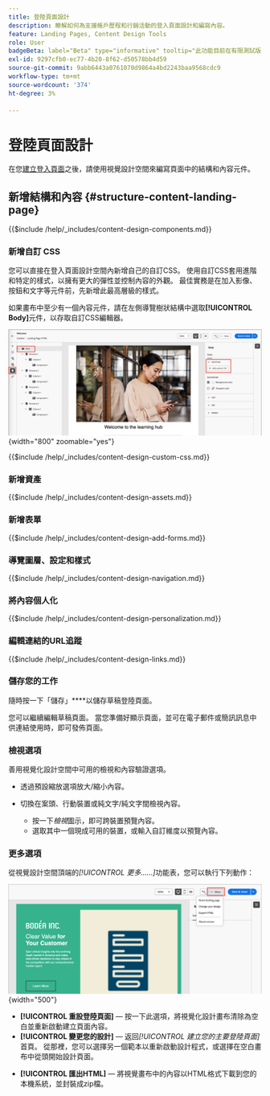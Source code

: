 ```yaml
---
title: 登陸頁面設計
description: 瞭解如何為支援帳戶歷程和行銷活動的登入頁面設計和編寫內容。
feature: Landing Pages, Content Design Tools
role: User
badgeBeta: label="Beta" type="informative" tooltip="此功能目前在有限測試版中提供"
exl-id: 9297cfb0-ec77-4b20-8f62-d50578bb4d59
source-git-commit: 9abb6443a0761070d9864a4bd2243baa9568cdc9
workflow-type: tm+mt
source-wordcount: '374'
ht-degree: 3%

---
```


# 登陸頁面設計

在您[建立登入頁面](./landing-pages.md#create-a-landing-page)之後，請使用視覺設計空間來編寫頁面中的結構和內容元件。

## 新增結構和內容 {#structure-content-landing-page}

{{$include /help/_includes/content-design-components.md}}

### 新增自訂 CSS

您可以直接在登入頁面設計空間內新增自己的自訂CSS。 使用自訂CSS套用進階和特定的樣式，以擁有更大的彈性並控制內容的外觀。 最佳實務是在加入影像、按鈕和文字等元件前，先新增此最高層級的樣式。

如果畫布中至少有一個內容元件，請在左側導覽樹狀結構中選取&#x200B;**[!UICONTROL Body]**&#x200B;元件，以存取自訂CSS編輯器。

![存取內文樣式](./assets/landing-page-body-styles-css.png){width="800" zoomable="yes"}

{{$include /help/_includes/content-design-custom-css.md}}

### 新增資產

{{$include /help/_includes/content-design-assets.md}}

### 新增表單

{{$include /help/_includes/content-design-add-forms.md}}

### 導覽圖層、設定和樣式

{{$include /help/_includes/content-design-navigation.md}}

### 將內容個人化

{{$include /help/_includes/content-design-personalization.md}}

### 編輯連結的URL追蹤

{{$include /help/_includes/content-design-links.md}}

### 儲存您的工作

隨時按一下「儲存」****&#x200B;以儲存草稿登陸頁面。

您可以繼續編輯草稿頁面。 當您準備好顯示頁面，並可在電子郵件或簡訊訊息中供連結使用時，即可發佈頁面。

### 檢視選項

善用視覺化設計空間中可用的檢視和內容驗證選項。

* 透過預設縮放選項放大/縮小內容。

* 切換在案頭、行動裝置或純文字/純文字間檢視內容。
   * 按一下&#x200B;_檢視_&#x200B;圖示，即可跨裝置預覽內容。
   * 選取其中一個現成可用的裝置，或輸入自訂維度以預覽內容。

### 更多選項

從視覺設計空間頂端的&#x200B;_[!UICONTROL 更多……]_&#x200B;功能表，您可以執行下列動作：

![按一下[更多]以存取範本動作](./assets/landing-page-designer-more-menu.png){width="500"}

* **[!UICONTROL 重設登陸頁面]** — 按一下此選項，將視覺化設計畫布清除為空白並重新啟動建立頁面內容。
* **[!UICONTROL 變更您的設計]** — 返回&#x200B;_[!UICONTROL 建立您的主要登陸頁面]_&#x200B;首頁。 從那裡，您可以選擇另一個範本以重新啟動設計程式，或選擇在空白畫布中從頭開始設計頁面。
<!--- * **[!UICONTROL Save as content template]** - Save the page body as a landing page template to be reused across multiple landing pages. You provide a name and description for the template and save it to the list of saved  landing page templates. -->
* **[!UICONTROL 匯出HTML]** — 將視覺畫布中的內容以HTML格式下載到您的本機系統，並封裝成zip檔。
